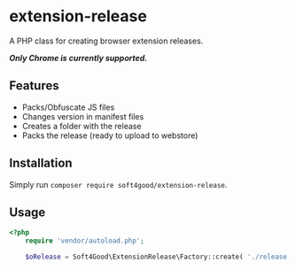 extension-release
==========

A PHP class for creating browser extension releases.

***Only Chrome is currently supported.***

## Features

- Packs/Obfuscate JS files
- Changes version in manifest files
- Creates a folder with the release
- Packs the release (ready to upload to webstore) 

## Installation

Simply run `composer require soft4good/extension-release`.

## Usage

```php
<?php
	require 'vendor/autoload.php';

	$oRelease = Soft4Good\ExtensionRelease\Factory::create( './release.json' ); // see release.json file...
```
